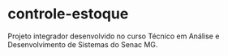 # controle-estoque
Projeto integrador desenvolvido no curso Técnico em Análise e Desenvolvimento de Sistemas do Senac MG.
